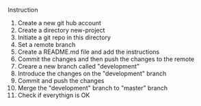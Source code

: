 Instruction

1. Create a new git hub account
2. Create a directory new-project
3. Initiate a git repo in this directory
4. Set a remote branch
5. Create a README.md file and add the instructions
6. Commit the changes and then push the changes to the remote
7. Creare a new branch called "development"
8. Introduce the changes on the "development" branch
9. Commit and push the changes
10. Merge the "development" branch to "master" branch
11. Check if everythign is OK